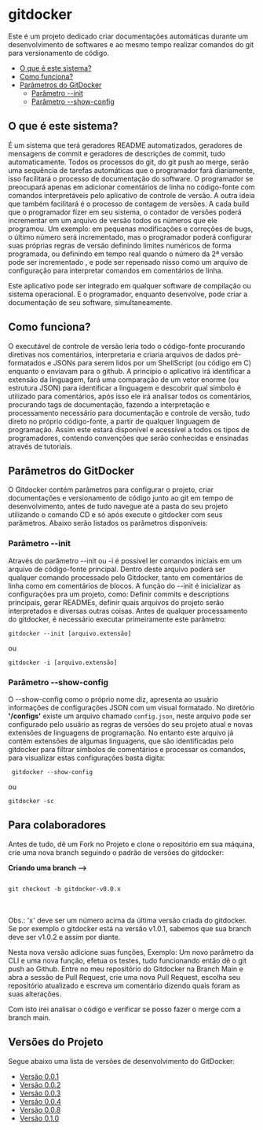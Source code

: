 # gitdocker

Este é um projeto dedicado criar documentações automáticas durante um desenvolvimento de softwares e ao mesmo tempo realizar comandos do git para versionamento de código.

<a name="menu"></a>
  * <a href="#what"> O que é este sistema? </a>
  * <a href="#how"> Como funciona? </a>
  * <a href="#com"> Parâmetros do GitDocker </a>
    * <a href="#com-init">  Parâmetro --init </a>
    * <a href="#com-show">  Parâmetro --show-config </a>

<a name="what"></a>
## O que é este sistema?

É um sistema que terá geradores README automatizados, geradores de mensagens de commit e geradores de descrições de commit, tudo automaticamente. Todos os processos do git, do git push ao merge, serão uma sequência de tarefas automáticas que o programador fará diariamente, isso facilitará o processo de documentação do software. O programador se preocupará apenas em adicionar comentários de linha no código-fonte com comandos interpretáveis pelo aplicativo de controle de versão. A outra ideia que também facilitará é o processo de contagem de versões. A cada build que o programador fizer em seu sistema, o contador de versões poderá incrementar em um arquivo de versão todos os números que ele programou. Um exemplo: em pequenas modificações e correções de bugs, o último número será incrementado, mas o programador poderá configurar suas próprias regras de versão definindo limites numéricos de forma programada, ou definindo em tempo real quando o número da 2ª versão pode ser incrementado , e pode ser repensado nisso como um arquivo de configuração para interpretar comandos em comentários de linha.

Este aplicativo pode ser integrado em qualquer software de compilação ou sistema operacional. E o programador, enquanto desenvolve, pode criar a documentação de seu software, simultaneamente.

<a name="how"></a>
## Como funciona?

O executável de controle de versão leria todo o código-fonte procurando diretivas nos comentários, interpretaria e criaria arquivos de dados pré-formatados e JSONs para serem lidos por um ShellScript (ou código em C) enquanto o enviavam para o github. A princípio o aplicativo irá identificar a extensão da linguagem, fará uma comparação de um vetor enorme (ou estrutura JSON) para identificar a linguagem e descobrir qual símbolo é utilizado para comentários, após isso ele irá analisar todos os comentários, procurando tags de documentação, fazendo a interpretação e processamento necessário para documentação e controle de versão, tudo direto no próprio código-fonte, a partir de qualquer linguagem de programação. Assim este estará disponível e acessível a todos os tipos de programadores, contendo convenções que serão conhecidas e ensinadas através de tutoriais.

<a name="com"></a>
## Parâmetros do GitDocker

O Gitdocker contém parâmetros para configurar o projeto, criar documentações e versionamento de código junto ao git em tempo de desenvolvimento, antes de tudo navegue até a pasta do seu projeto utilizando o comando CD e só após execute o gitdocker com seus parâmetros. Abaixo serão listados os parâmetros disponíveis:

<a name="com-init"></a>
### Parâmetro --init

Através do parâmetro --init ou -i é possível ler comandos iniciais em um arquivo de código-fonte principal. Dentro deste arquivo poderá ser qualquer comando processado pelo Gitdocker, tanto em comentários de linha como em comentários de blocos. A função do --init é inicializar as configurações pra um projeto, como: Definir commits e descriptions principais, gerar READMEs, definir quais arquivos do projeto serão interpretados e diversas outras coisas. Antes de qualquer processamento do gitdocker, é necessário executar primeiramente este parâmetro:

` gitdocker --init [arquivo.extensão] `

ou

` gitdocker -i [arquivo.extensão] `

<a name="com-show"></a>
### Parâmetro --show-config

O --show-config como o próprio nome diz, apresenta ao usuário informações de configurações JSON com um visual formatado. No diretório **'/configs'** existe um arquivo chamado `config.json`, neste arquivo pode ser configurado pelo usuário as regras de versões do seu projeto atual e novas extensões de linguagens de programação. No entanto este arquivo já contém extensões de algumas linguagens, que são identificadas pelo gitdocker para filtrar símbolos de comentários e processar os comandos, para visualizar estas configurações basta digita:

` gitdocker --show-config`

ou

` gitdocker -sc `

## Para colaboradores

Antes de tudo, dê um Fork no Projeto e clone o repositório em sua máquina, crie uma nova branch seguindo o padrão de versões do gitdocker:

**Criando uma branch -->**

<code>
git checkout -b gitdocker-v0.0.x
</code>
<br><br>

Obs.: 'x' deve ser um número acima da última versão criada do gitdocker. Se por exemplo o gitdocker está na versão v1.0.1, sabemos que sua branch deve ser v1.0.2 e assim por diante.

Nesta nova versão adicione suas funções, Exemplo: Um novo parâmetro da CLI e uma nova função, efetua os testes, tudo funcionando então dê o git push ao Github. Entre no meu repositório do Gitdocker na Branch Main e abra a sessão de Pull Request, crie uma nova Pull Request, escolha seu repositório atualizado e escreva um comentário dizendo quais foram as suas alterações.

Com isto irei analisar o código e verificar se posso fazer o merge com a branch main.

## Versões do Projeto

Segue abaixo uma lista de versões de desenvolvimento do GitDocker:

* <a href="https://github.com/FrancisBFTC/gitdocker/tree/gitdocker-v0.0.1"> Versão 0.0.1 </a>
* <a href="https://github.com/FrancisBFTC/gitdocker/tree/gitdocker-v0.0.2"> Versão 0.0.2 </a>
* <a href="https://github.com/FrancisBFTC/gitdocker/tree/gitdocker-v0.0.3"> Versão 0.0.3 </a>
* <a href="https://github.com/FrancisBFTC/gitdocker/tree/gitdocker-v0.0.4"> Versão 0.0.4 </a>
* <a href="https://github.com/FrancisBFTC/gitdocker/tree/gitdocker-v0.0.8"> Versão 0.0.8 </a>
* <a href="https://github.com/FrancisBFTC/gitdocker/tree/gitdocker-v0.1.0"> Versão 0.1.0 </a>
